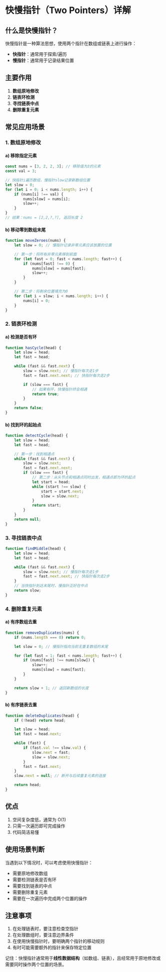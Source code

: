 # 快慢指针（Two Pointers）详解

## 什么是快慢指针？

快慢指针是一种算法思想，使用两个指针在数组或链表上进行操作：

- **快指针**：通常用于探索/遍历
- **慢指针**：通常用于记录结果位置

## 主要作用

1. **数组原地修改**
2. **链表环检测**
3. **寻找链表中点**
4. **删除重复元素**

## 常见应用场景

### 1. 数组原地修改

#### a) 移除指定元素

```javascript
const nums = [3, 2, 2, 3]; // 移除值为3的元素
const val = 3;

// 快指针i遍历数组，慢指针slow记录新数组位置
let slow = 0;
for (let i = 0; i < nums.length; i++) {
    if (nums[i] !== val) {
        nums[slow] = nums[i];
        slow++;
    }
}
// 结果：nums = [2,2,?,?], 返回长度 2
```

#### b) 移动零到数组末尾

```javascript
function moveZeroes(nums) {
    let slow = 0; // 慢指针记录非零元素应该放置的位置

    // 第一步：将所有非零元素移到前面
    for (let fast = 0; fast < nums.length; fast++) {
        if (nums[fast] !== 0) {
            nums[slow] = nums[fast];
            slow++;
        }
    }

    // 第二步：将剩余位置填充为0
    for (let i = slow; i < nums.length; i++) {
        nums[i] = 0;
    }
}
```

### 2. 链表环检测

#### a) 检测是否有环

```javascript
function hasCycle(head) {
    let slow = head;
    let fast = head;

    while (fast && fast.next) {
        slow = slow.next; // 慢指针每次走1步
        fast = fast.next.next; // 快指针每次走2步

        if (slow === fast) {
            // 如果有环，快慢指针终会相遇
            return true;
        }
    }
    return false;
}
```

#### b) 找到环的起始点

```javascript
function detectCycle(head) {
    let slow = head;
    let fast = head;

    // 第一步：找到相遇点
    while (fast && fast.next) {
        slow = slow.next;
        fast = fast.next.next;
        if (slow === fast) {
            // 第二步：从头节点和相遇点同时出发，相遇点即为环的起点
            let start = head;
            while (start !== slow) {
                start = start.next;
                slow = slow.next;
            }
            return start;
        }
    }
    return null;
}
```

### 3. 寻找链表中点

```javascript
function findMiddle(head) {
    let slow = head;
    let fast = head;

    while (fast && fast.next) {
        slow = slow.next; // 慢指针每次走1步
        fast = fast.next.next; // 快指针每次走2步
    }
    // 当快指针到达末尾时，慢指针正好在中点
    return slow;
}
```

### 4. 删除重复元素

#### a) 有序数组去重

```javascript
function removeDuplicates(nums) {
    if (nums.length === 0) return 0;

    let slow = 0; // 慢指针指向当前无重复数组的末尾

    for (let fast = 1; fast < nums.length; fast++) {
        if (nums[fast] !== nums[slow]) {
            slow++;
            nums[slow] = nums[fast];
        }
    }

    return slow + 1; // 返回新数组的长度
}
```

#### b) 有序链表去重

```javascript
function deleteDuplicates(head) {
    if (!head) return head;

    let slow = head;
    let fast = head.next;

    while (fast) {
        if (fast.val !== slow.val) {
            slow.next = fast;
            slow = slow.next;
        }
        fast = fast.next;
    }
    slow.next = null; // 断开与后续重复元素的连接

    return head;
}
```

## 优点

1. 空间复杂度低，通常为 O(1)
2. 只需一次遍历即可完成操作
3. 代码简洁易懂

## 使用场景判断

当遇到以下情况时，可以考虑使用快慢指针：

- 需要原地修改数组
- 需要检测链表是否有环
- 需要找到链表的中点
- 需要删除重复元素
- 需要在一次遍历中完成两个位置的操作

## 注意事项

1. 在处理链表时，要注意检查空指针
2. 在处理数组时，要注意边界条件
3. 在使用快慢指针时，要明确两个指针的移动规则
4. 有时可能需要额外的指针来保存特定位置

记住：快慢指针通常用于**线性数据结构**（如数组、链表），且经常用于原地修改或需要同时操作两个位置的场景。
